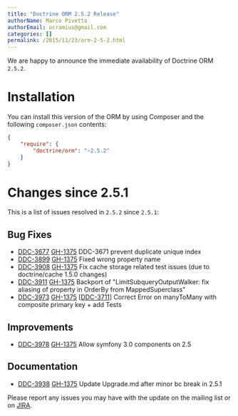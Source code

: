 ```yaml
---
title: "Doctrine ORM 2.5.2 Release"
authorName: Marco Pivetta
authorEmail: ocramius@gmail.com
categories: []
permalink: /2015/11/23/orm-2-5-2.html
---
```

We are happy to announce the immediate availability of Doctrine ORM
`2.5.2`.

Installation
============

You can install this version of the ORM by using Composer and the
following `composer.json` contents:

```json
{
    "require": {
        "doctrine/orm": "~2.5.2"
    }
}
```

Changes since 2.5.1
===================

This is a list of issues resolved in `2.5.2` since `2.5.1`:

Bug Fixes
---------

-   [DDC-3677](https://github.com/doctrine/orm/issues/4508)
    [GH-1375](https://github.com/doctrine/orm/pull/3677) DDC-3671
    prevent duplicate unique index
-   [DDC-3899](https://github.com/doctrine/orm/issues/4754)
    [GH-1375](https://github.com/doctrine/orm/pull/3899) Fixed
    wrong property name
-   [DDC-3908](https://github.com/doctrine/orm/issues/4765)
    [GH-1375](https://github.com/doctrine/orm/pull/3908) Fix cache
    storage related test issues (due to doctrine/cache 1.5.0 changes)
-   [DDC-3911](https://github.com/doctrine/orm/issues/4769)
    [GH-1375](https://github.com/doctrine/orm/pull/3911) Backport
    of "LimitSubqueryOutputWalker: fix aliasing of property in OrderBy
    from MappedSuperclass"
-   [DDC-3973](https://github.com/doctrine/orm/issues/4832)
    [GH-1375](https://github.com/doctrine/orm/pull/3973)
    [[DDC-3711](https://github.com/doctrine/orm/issues/4547)]
    Correct Error on manyToMany with composite primary key + add Tests

Improvements
------------

-   [DDC-3978](https://github.com/doctrine/orm/issues/4837)
    [GH-1375](https://github.com/doctrine/orm/pull/3978) Allow
    symfony 3.0 components on 2.5

Documentation
-------------

-   [DDC-3938](https://github.com/doctrine/orm/issues/4798)
    [GH-1375](https://github.com/doctrine/orm/pull/3938) Update
    Upgrade.md after minor bc break in 2.5.1

Please report any issues you may have with the update on the mailing
list or on [JIRA](https://www.doctrine-project.org/jira/browse/DDC).
